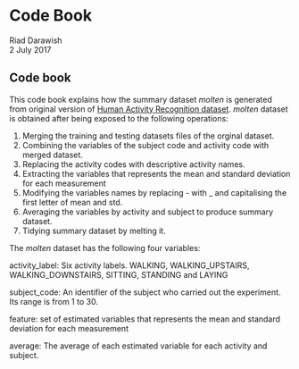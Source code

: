 # Code Book
Riad Darawish  
2 July 2017  



## Code book
This code book explains how the summary dataset *molten* is generated from original version of [Human Activity Recognition dataset](http://archive.ics.uci.edu/ml/datasets/Human+Activity+Recognition+Using+Smartphones). *molten* dataset is obtained after being exposed to the following operations:

1. Merging the training and testing datasets files of the orginal dataset.
2. Combining the variables of the subject code and activity code with merged dataset.
3. Replacing the activity codes with descriptive activity names.
4. Extracting the variables that represents the mean and standard deviation for each measurement
5. Modifying the variables names by replacing - with _ and capitalising the first letter of mean and std.
6. Averaging the variables by activity and subject to produce summary dataset.
7. Tidying summary dataset by melting it.


The *molten* dataset has the following four variables:


activity_label: Six activity labels. WALKING, WALKING_UPSTAIRS, WALKING_DOWNSTAIRS, SITTING, STANDING and LAYING

subject_code: An identifier of the subject who carried out the experiment. Its range is from 1 to 30.

feature: set of estimated variables that represents the mean and standard deviation for each measurement

average: The average of each estimated variable for each activity and subject.
